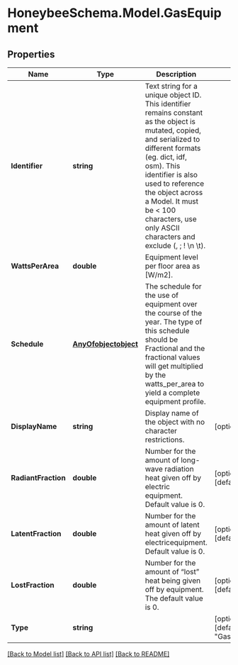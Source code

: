 
# HoneybeeSchema.Model.GasEquipment

## Properties

Name | Type | Description | Notes
------------ | ------------- | ------------- | -------------
**Identifier** | **string** | Text string for a unique object ID. This identifier remains constant as the object is mutated, copied, and serialized to different formats (eg. dict, idf, osm). This identifier is also used to reference the object across a Model. It must be &lt; 100 characters, use only ASCII characters and exclude (, ; ! \\n \\t). | 
**WattsPerArea** | **double** | Equipment level per floor area as [W/m2]. | 
**Schedule** | [**AnyOfobjectobject**](AnyOfobjectobject.md) | The schedule for the use of equipment over the course of the year. The type of this schedule should be Fractional and the fractional values will get multiplied by the watts_per_area to yield a complete equipment profile. | 
**DisplayName** | **string** | Display name of the object with no character restrictions. | [optional] 
**RadiantFraction** | **double** | Number for the amount of long-wave radiation heat given off by electric equipment. Default value is 0. | [optional] [default to 0M]
**LatentFraction** | **double** | Number for the amount of latent heat given off by electricequipment. Default value is 0. | [optional] [default to 0M]
**LostFraction** | **double** | Number for the amount of “lost” heat being given off by equipment. The default value is 0. | [optional] [default to 0M]
**Type** | **string** |  | [optional] [default to "GasEquipment"]

[[Back to Model list]](../README.md#documentation-for-models)
[[Back to API list]](../README.md#documentation-for-api-endpoints)
[[Back to README]](../README.md)

